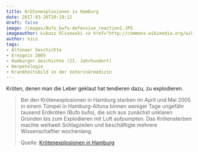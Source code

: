 ```yaml
---
title: Krötenexplosionen in Hamburg
date: 2017-03-26T10:19:12
draft: false
image: /images/Bufo_bufo-defensive_reaction1.JPG
imageauthor: Łukasz Olszewski <a href="http://commons.wikimedia.org/wiki/User:ImreKiss" title="User:ImreKiss">ImreKiss</a>
author: nico
tags:
- Altonaer Geschichte
- Ereignis 2005
- Hamburger Geschichte (21. Jahrhundert)
- Herpetologie
- Krankheitsbild in der Veterinärmedizin
---
```


Kröten, denen man die Leber geklaut hat tendieren dazu, zu explodieren.

> Bei den Krötenexplosionen in Hamburg starben im April und Mai 2005 in einem
> Tümpel in Hamburg-Altona binnen weniger Tage ungefähr tausend Erdkröten (Bufo
> bufo), die sich aus zunächst unklaren Gründen bis zum Explodieren mit Luft
> aufpumpten. Das Krötensterben machte weltweit Schlagzeilen und beschäftigte
> mehrere Wissenschaftler wochenlang.
>
> Quelle: [Krötenexplosionen in Hamburg](https://de.wikipedia.org/wiki/Krötenexplosionen_in_Hamburg)
